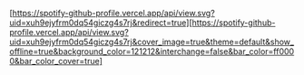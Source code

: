 [https://spotify-github-profile.vercel.app/api/view.svg?uid=xuh9ejyfrm0dq54giczg4s7rj&redirect=true][https://spotify-github-profile.vercel.app/api/view.svg?uid=xuh9ejyfrm0dq54giczg4s7rj&cover_image=true&theme=default&show_offline=true&background_color=121212&interchange=false&bar_color=ff0000&bar_color_cover=true]
